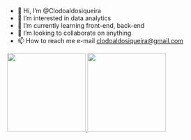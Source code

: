 - 👋 Hi, I’m @Clodoaldosiqueira
- 👀 I’m interested in data analytics
- 🌱 I’m currently learning front-end, back-end
- 💞️ I’m looking to collaborate on anything
- 📫 How to reach me e-mail clodoaldosiqueira@gmail.com

<div>
  <a href="https://github.com/Clodoaldosiqueira">
  <img height="180em" src=https://github-readme-start.vercel.app/api?username=Clodoaldosiqueira&show_icon=true&theme=dracula&include_all_commits=true&count_private=true"/>
  <img height="180em" src=https://github-readme-start.vercel.app/api/top-langs/?username=Clodoaldosiqueira&layout=compact&langs_count=168&theme=dracula"/>
  
</div>
